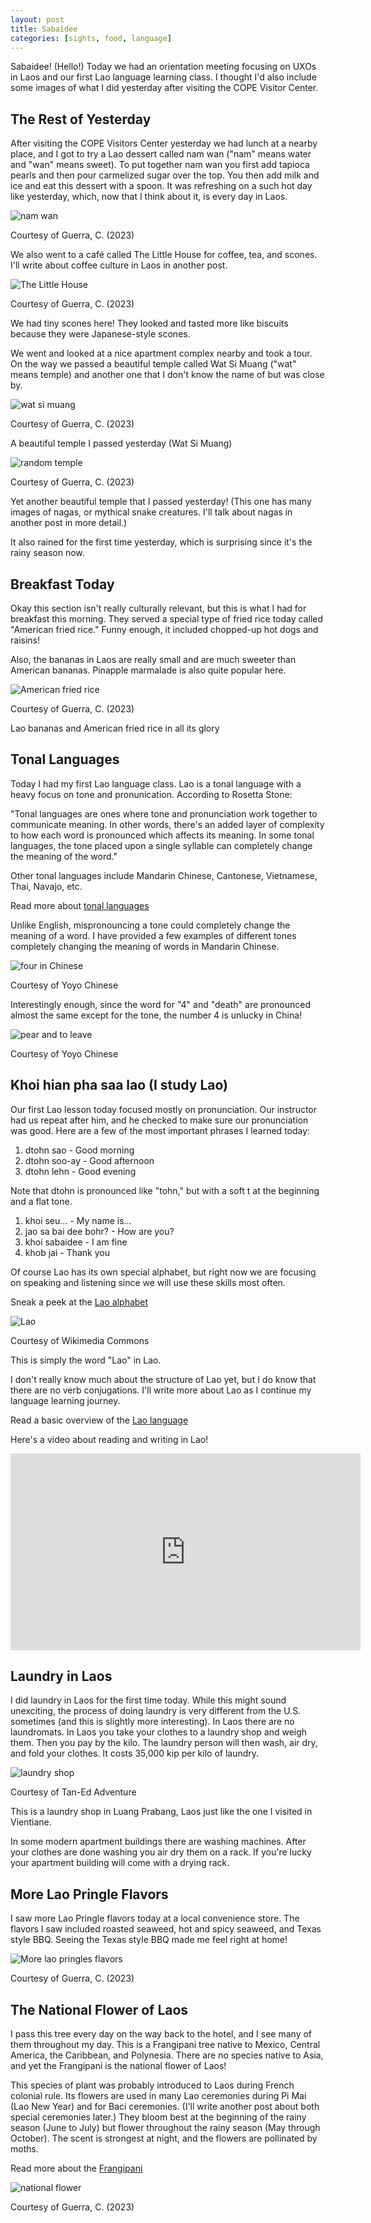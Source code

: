 ```yaml
---
layout: post
title: Sabaidee
categories: [sights, food, language]
---
```


Sabaidee! (Hello!) Today we had an orientation meeting focusing on UXOs in Laos and our first Lao language learning class. I thought I'd also include some images of what I did yesterday after visiting the COPE Visitor Center. 

## The Rest of Yesterday

After visiting the COPE Visitors Center yesterday we had lunch at a nearby place, and I got to try a Lao dessert called nam wan ("nam" means water and "wan" means sweet). To put together nam wan you first add tapioca pearls and then pour carmelized sugar over the top. You then add milk and ice and eat this dessert with a spoon. It was refreshing on a such hot day like yesterday, which, now that I think about it, is every day in Laos.  

![nam wan](https://lh3.googleusercontent.com/pw/AIL4fc902legd2TvjBlOsKkb0Tk93BC_X2asM_J3OTpqM7NEm1gsBvKEJxjtEXdYZpuzX5X5JmKq1-cQi8FBHCzfD5HtqY7CFvCUhslh92kO3Zz5ZOg2p3_j=w1000)

Courtesy of Guerra, C. (2023)

We also went to a café called The Little House for coffee, tea, and scones. I'll write about coffee culture in Laos in another post. 

![The Little House](https://lh3.googleusercontent.com/pw/AIL4fc8gQ7xG1VwGGeMEu3Gni1MiwN7rUTo1TwTmBEZwYnNAOcqR9R56p8H9pp6CbEagVhIOaf5HjdUUIUpWiyJydul5kFJNwF3za4XeAWZLWDM8AZHNsZfb=w1000)

Courtesy of Guerra, C. (2023)

We had tiny scones here! They looked and tasted more like biscuits because they were Japanese-style scones. 

We went and looked at a nice apartment complex nearby and took a tour. On the way we passed a beautiful temple called Wat Si Muang ("wat" means temple) and another one that I don't know the name of but was close by. 

![wat si muang](https://lh3.googleusercontent.com/pw/AIL4fc_jfYlhlNglFbckEi4CtU9Rl4YoLT1Cv30QleoMdpYaUnBcKisJVdJP0DzVGmeowRJhW7rEkTdoD80Yv-OhCCjXq0xfPa9nRuk73ycphYStm56kFD-y=w1000)

Courtesy of Guerra, C. (2023)

A beautiful temple I passed yesterday (Wat Si Muang)

![random temple](https://lh3.googleusercontent.com/pw/AIL4fc83bJiljesPD0WL5hgxJ2AWOxqtpqABmcnl2j6sKHFtLif-rvmwpAzoDkdemVtgBxND8lIe4sfM6NJce_6IWy8sXVXOL3bR6OgqdNY5TKdUL32l0F3J=w1000)

Courtesy of Guerra, C. (2023)

Yet another beautiful temple that I passed yesterday! (This one has many images of nagas, or mythical snake creatures. I'll talk about nagas in another post in more detail.)

It also rained for the first time yesterday, which is surprising since it's the rainy season now.

## Breakfast Today

Okay this section isn't really culturally relevant, but this is what I had for breakfast this morning. They served a special type of fried rice today called "American fried rice." Funny enough, it included chopped-up hot dogs and raisins! 

Also, the bananas in Laos are really small and are much sweeter than American bananas. Pinapple marmalade is also quite popular here. 

![American fried rice](https://lh3.googleusercontent.com/pw/AIL4fc-vdslsBcYdPifWLy31f3fZVbpkbb41328fO5jqbVOvlBlXu87B5iqh_E6oQbRefe_JhS728AM7SLzZV_vfrKg0NcbZGyQrkvLrALDIBVXX3G9zzbNx=w1000)

Courtesy of Guerra, C. (2023)

Lao bananas and American fried rice in all its glory

## Tonal Languages

Today I had my first Lao language class. Lao is a tonal language with a heavy focus on tone and pronunication. According to Rosetta Stone:

"Tonal languages are ones where tone and pronunciation work together to communicate meaning. In other words, there's an added layer of complexity to how each word is pronounced which affects its meaning. In some tonal languages, the tone placed upon a single syllable can completely change the meaning of the word." 

Other tonal languages include Mandarin Chinese, Cantonese, Vietnamese, Thai, Navajo, etc. 

Read more about [tonal languages](https://blog.rosettastone.com/what-are-tonal-languages/#:~:text=Tonal%20languages%20are%20ones%20where,the%20meaning%20of%20the%20word!)

Unlike English, mispronouncing a tone could completely change the meaning of a word. I have provided a few examples of different tones completely changing the meaning of words in Mandarin Chinese. 

![four in Chinese](https://cdn.yoyochinese.com/attachment/upload/blog/image/4_death_0.png)

Courtesy of Yoyo Chinese

Interestingly enough, since the word for "4" and "death" are pronounced almost the same except for the tone, the number 4 is unlucky in China!

![pear and to leave](https://cdn.yoyochinese.com/attachment/upload/blog/image/pear_leave.png)

Courtesy of Yoyo Chinese

## Khoi hian pha saa lao (I study Lao)

Our first Lao lesson today focused mostly on pronunciation. Our instructor had us repeat after him, and he checked to make sure our pronunciation was good. Here are a few of the most important phrases I learned today:

1. dtohn sao - Good morning
2. dtohn soo-ay - Good afternoon
3. dtohn lehn - Good evening

Note that dtohn is pronounced like "tohn," but with a soft t at the beginning and a flat tone.

1. khoi seu... - My name is... 
2. jao sa bai dee bohr? - How are you? 
3. khoi sabaidee - I am fine
4. khob jai - Thank you

Of course Lao has its own special alphabet, but right now we are focusing on speaking and listening since we will use these skills most often. 

Sneak a peek at the [Lao alphabet](https://www.luangprabang-laos.com/The-Lao-alphabet)

![Lao](https://upload.wikimedia.org/wikipedia/commons/thumb/c/cd/Laos_in_Lao.svg/1200px-Laos_in_Lao.svg.png)

Courtesy of Wikimedia Commons

This is simply the word "Lao" in Lao. 

I don't really know much about the structure of Lao yet, but I do know that there are no verb conjugations. I'll write more about Lao as I continue my language learning journey. 

Read a basic overview of the [Lao language](https://www.laos-guide-999.com/lao-language.html)

Here's a video about reading and writing in Lao! 

<iframe width="560" height="315" src="https://www.youtube.com/embed/igyQEk57vXw?si=1I1zGbS_qyqPqoed" title="YouTube video player" frameborder="0" allow="accelerometer; autoplay; clipboard-write; encrypted-media; gyroscope; picture-in-picture; web-share" allowfullscreen></iframe>

## Laundry in Laos

I did laundry in Laos for the first time today. While this might sound unexciting, the process of doing laundry is very different from the U.S. sometimes (and this is slightly more interesting). In Laos there are no laundromats. In Laos you take your clothes to a laundry shop and weigh them. Then you pay by the kilo. The laundry person will then wash, air dry, and fold your clothes. It costs 35,000 kip per kilo of laundry. 

![laundry shop](https://tanedventure.files.wordpress.com/2015/09/dscf9148.jpg?w=660)

Courtesy of Tan-Ed Adventure

This is a laundry shop in Luang Prabang, Laos just like the one I visited in Vientiane. 

In some modern apartment buildings there are washing machines. After your clothes are done washing you air dry them on a rack. If you're lucky your apartment building will come with a drying rack.

## More Lao Pringle Flavors

I saw more Lao Pringle flavors today at a local convenience store. The flavors I saw included roasted seaweed, hot and spicy seaweed, and Texas style BBQ. Seeing the Texas style BBQ made me feel right at home!

![More lao pringles flavors](https://lh3.googleusercontent.com/pw/AIL4fc-pdp50Iwr0hJW44MZiu8mgXpo25zCVHtlmZFegqGCX-2MB2ZxJiMEbT9prViGwwkdFd_khKIHo7Wc0WqLYwhfZJgwNQYLKc3QI0mfn15diXaE_QAVv=w1000)

Courtesy of Guerra, C. (2023)

## The National Flower of Laos

I pass this tree every day on the way back to the hotel, and I see many of them throughout my day. This is a Frangipani tree native to Mexico, Central America, the Caribbean, and Polynesia. There are no species native to Asia, and yet the Frangipani is the national flower of Laos!

This species of plant was probably introduced to Laos during French colonial rule. Its flowers are used in many Lao ceremonies during Pi Mai (Lao New Year) and for Baci ceremonies. (I'll write another post about both special ceremonies later.) They bloom best at the beginning of the rainy season (June to July) but flower throughout the rainy season (May through October). The scent is strongest at night, and the flowers are pollinated by moths.

Read more about the [Frangipani](https://www.pha-tad-ke.com/frangipani/#:~:text=The%20various%20species%20of%20Frangipani,the%20national%20flower%20of%20Laos!)

![national flower](https://lh3.googleusercontent.com/pw/AIL4fc-JfbIDd2WL63tXsxf85JzWS9WsHRExRLOPElkncGEMWM6f0us2E5iNk_dQXLXK2lewQ46pGK57rvWjr3axcbR2zXNBevlhLlWc-R-E8jUSHc0cvAIM=w1000)

Courtesy of Guerra, C. (2023)

<!-- Hello and welcome. The only purpose of this post is to greet you when your site comes alive for the first time.  
This post will demonstrate some of the more common content & elements found in posts.  
Feel free to delete this post when you are ready to publish your first post.  

Lorem ipsum dolor sit amet, consectetur adipiscing elit. Fusce bibendum neque eget nunc mattis eu sollicitudin enim tincidunt. Vestibulum lacus tortor, ultricies id dignissim ac, bibendum in velit.

## Some great heading (h2)

Proin convallis mi ac felis pharetra aliquam. Curabitur dignissim accumsan rutrum. In arcu magna, aliquet vel pretium et, molestie et arcu.


Mauris lobortis nulla et felis ullamcorper bibendum. Phasellus et hendrerit mauris. Proin eget nibh a massa vestibulum pretium. Suspendisse eu nisl a ante aliquet bibendum quis a nunc. Praesent varius interdum vehicula. Aenean risus libero, placerat at vestibulum eget, ultricies eu enim. Praesent nulla tortor, malesuada adipiscing adipiscing sollicitudin, adipiscing eget est.

## Another great heading (h2)

Lorem ipsum dolor sit amet, consectetur adipiscing elit. Fusce bibendum neque eget nunc mattis eu sollicitudin enim tincidunt. Vestibulum lacus tortor, ultricies id dignissim ac, bibendum in velit.

### Some great subheading (h3)

Proin convallis mi ac felis pharetra aliquam. Curabitur dignissim accumsan rutrum. In arcu magna, aliquet vel pretium et, molestie et arcu. Mauris lobortis nulla et felis ullamcorper bibendum.

Phasellus et hendrerit mauris. Proin eget nibh a massa vestibulum pretium. Suspendisse eu nisl a ante aliquet bibendum quis a nunc.

### Some great subheading (h3)

Praesent varius interdum vehicula. Aenean risus libero, placerat at vestibulum eget, ultricies eu enim. Praesent nulla tortor, malesuada adipiscing adipiscing sollicitudin, adipiscing eget est.

> This quote will *change* your life. It will reveal the <i>secrets</i> of the universe, and all the wonders of humanity. Don't <em>misuse</em> it.

Lorem ipsum dolor sit amet, consectetur adipiscing elit. Fusce bibendum neque eget nunc mattis eu sollicitudin enim tincidunt.

### Some great subheading (h3)

Vestibulum lacus tortor, ultricies id dignissim ac, bibendum in velit. Proin convallis mi ac felis pharetra aliquam. Curabitur dignissim accumsan rutrum.

In arcu magna, aliquet vel pretium et, molestie et arcu. Mauris lobortis nulla et felis ullamcorper bibendum. Phasellus et hendrerit mauris.

#### You might want a sub-subheading (h4)

In arcu magna, aliquet vel pretium et, molestie et arcu. Mauris lobortis nulla et felis ullamcorper bibendum. Phasellus et hendrerit mauris.

In arcu magna, aliquet vel pretium et, molestie et arcu. Mauris lobortis nulla et felis ullamcorper bibendum. Phasellus et hendrerit mauris.

#### But it's probably overkill (h4)

In arcu magna, aliquet vel pretium et, molestie et arcu. Mauris lobortis nulla et felis ullamcorper bibendum. Phasellus et hendrerit mauris.

##### Could be a smaller sub-heading, `pacman` (h5)

In arcu magna, aliquet vel pretium et, molestie et arcu. Mauris lobortis nulla et felis ullamcorper bibendum. Phasellus et hendrerit mauris.

###### Small yet significant sub-heading  (h6)

In arcu magna, aliquet vel pretium et, molestie et arcu. Mauris lobortis nulla et felis ullamcorper bibendum. Phasellus et hendrerit mauris.

### Highlight the code please!!

{% highlight c %}
float Q_rsqrt( float number )
{
	long i;
	float x2, y;
	const float threehalfs = 1.5F;

	x2 = number * 0.5F;
	y  = number;
	i  = * ( long * ) &y;                       // evil floating point bit level hacking
	i  = 0x5f3759df - ( i >> 1 );               // what the fuck? 
	y  = * ( float * ) &i;
	y  = y * ( threehalfs - ( x2 * y * y ) );   // 1st iteration
//	y  = y * ( threehalfs - ( x2 * y * y ) );   // 2nd iteration, this can be removed

	return y;
}
{% endhighlight %}

### Oh hai, an unordered list!!

In arcu magna, aliquet vel pretium et, molestie et arcu. Mauris lobortis nulla et felis ullamcorper bibendum. Phasellus et hendrerit mauris.

- First item, yo
- Second item, dawg
- Third item, what what?!
- Fourth item, fo sheezy my neezy

### Oh hai, an ordered list!!

In arcu magna, aliquet vel pretium et, molestie et arcu. Mauris lobortis nulla et felis ullamcorper bibendum. Phasellus et hendrerit mauris.

1. First item, yo
2. Second item, dawg
3. Third item, what what?!
4. Fourth item, fo sheezy my neezy

## Headings are cool! (h2)

Proin eget nibh a massa vestibulum pretium. Suspendisse eu nisl a ante aliquet bibendum quis a nunc. Praesent varius interdum vehicula. Aenean risus libero, placerat at vestibulum eget, ultricies eu enim. Praesent nulla tortor, malesuada adipiscing adipiscing sollicitudin, adipiscing eget est.

Praesent nulla tortor, malesuada adipiscing adipiscing sollicitudin, adipiscing eget est.

Proin eget nibh a massa vestibulum pretium. Suspendisse eu nisl a ante aliquet bibendum quis a nunc.

### Tables

Title 1               | Title 2               | Title 3               | Title 4
--------------------- | --------------------- | --------------------- | ---------------------
lorem                 | lorem ipsum           | lorem ipsum dolor     | lorem ipsum dolor sit
lorem ipsum dolor sit | lorem ipsum dolor sit | lorem ipsum dolor sit | lorem ipsum dolor sit
lorem ipsum dolor sit | lorem ipsum dolor sit | lorem ipsum dolor sit | lorem ipsum dolor sit
lorem ipsum dolor sit | lorem ipsum dolor sit | lorem ipsum dolor sit | lorem ipsum dolor sit

Title 1 | Title 2 | Title 3 | Title 4
--- | --- | --- | ---
lorem | lorem ipsum | lorem ipsum dolor | lorem ipsum dolor sit
lorem ipsum dolor sit amet | lorem ipsum dolor sit amet consectetur | lorem ipsum dolor sit amet | lorem ipsum dolor sit
lorem ipsum dolor | lorem ipsum | lorem | lorem ipsum
lorem ipsum dolor | lorem ipsum dolor sit | lorem ipsum dolor sit amet | lorem ipsum dolor sit amet consectetur -->
